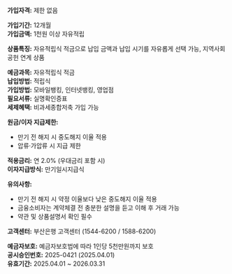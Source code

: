 **가입자격:** 제한 없음

**가입기간:** 12개월  
**가입금액:** 1천원 이상 자유적립

**상품특징:** 자유적립식 적금으로 납입 금액과 납입 시기를 자유롭게 선택 가능, 지역사회 공헌 연계 상품

**예금과목:** 자유적립식 적금  
**납입방법:** 적립식  
**가입방법:** 모바일뱅킹, 인터넷뱅킹, 영업점  
**필요서류:** 실명확인증표  
**세제혜택:** 비과세종합저축 가입 가능

**원금/이자 지급제한:**  
- 만기 전 해지 시 중도해지 이율 적용  
- 압류·가압류 시 지급 제한

**적용금리:** 연 2.0% (우대금리 포함 시)  
**이자지급방식:** 만기일시지급식

**유의사항:**  
- 만기 전 해지 시 약정 이율보다 낮은 중도해지 이율 적용  
- 금융소비자는 계약체결 전 충분한 설명을 듣고 이해 후 거래 가능  
- 약관 및 상품설명서 확인 필수

**고객센터:** 부산은행 고객센터 (1544-6200 / 1588-6200)

**예금자보호:** 예금자보호법에 따라 1인당 5천만원까지 보호  
**공시승인번호:** 2025-0421 (2025.04.01)  
**유효기간:** 2025.04.01 ~ 2026.03.31